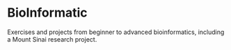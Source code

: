 # BioInformatic
Exercises and projects from beginner to advanced bioinformatics, including a Mount Sinai research project.
